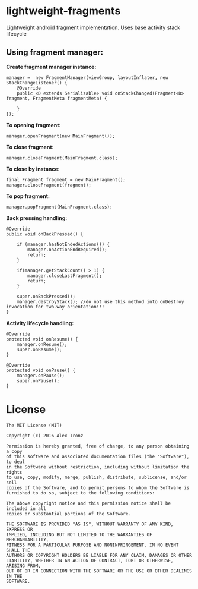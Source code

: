 # lightweight-fragments
Lightweight android fragment implementation. Uses base activity stack lifecycle

Using fragment manager:
-----------------------

**Create fragment manager instance:**

    manager =  new FragmentManager(viewGroup, layoutInflater, new StackChangeListener() {
        @Override
        public <D extends Serializable> void onStackChanged(Fragment<D> fragment, FragmentMeta fragmentMeta) {

        }
    });

        
**To opening fragment:**

    manager.openFragment(new MainFragment());


**To close fragment:**

    manager.closeFragment(MainFragment.class);    


**To close by instance:**

    final Fragment fragment = new MainFragment();
    manager.closeFragment(fragment);

    
**To pop fragment:**

    manager.popFragment(MainFragment.class);


**Back pressing handling:**

    @Override
    public void onBackPressed() {

        if (manager.hasNotEndedActions()) {
            manager.onActionEndRequired();
            return;
        }

        if(manager.getStackCount() > 1) {
            manager.closeLastFragment();
            return;
        }

        super.onBackPressed();
        manager.destroyStack(); //do not use this method into onDestroy invocation for two-way orientation!!!
    }

**Activity lifecycle handling:**

    @Override
    protected void onResume() {
        manager.onResume();
        super.onResume();
    }

    @Override
    protected void onPause() {
        manager.onPause();
        super.onPause();
    }

# License

    The MIT License (MIT)

    Copyright (c) 2016 Alex Ironz
    
    Permission is hereby granted, free of charge, to any person obtaining a copy
    of this software and associated documentation files (the "Software"), to deal
    in the Software without restriction, including without limitation the rights
    to use, copy, modify, merge, publish, distribute, sublicense, and/or sell
    copies of the Software, and to permit persons to whom the Software is
    furnished to do so, subject to the following conditions:
    
    The above copyright notice and this permission notice shall be included in all
    copies or substantial portions of the Software.
    
    THE SOFTWARE IS PROVIDED "AS IS", WITHOUT WARRANTY OF ANY KIND, EXPRESS OR
    IMPLIED, INCLUDING BUT NOT LIMITED TO THE WARRANTIES OF MERCHANTABILITY,
    FITNESS FOR A PARTICULAR PURPOSE AND NONINFRINGEMENT. IN NO EVENT SHALL THE
    AUTHORS OR COPYRIGHT HOLDERS BE LIABLE FOR ANY CLAIM, DAMAGES OR OTHER
    LIABILITY, WHETHER IN AN ACTION OF CONTRACT, TORT OR OTHERWISE, ARISING FROM,
    OUT OF OR IN CONNECTION WITH THE SOFTWARE OR THE USE OR OTHER DEALINGS IN THE
    SOFTWARE.
